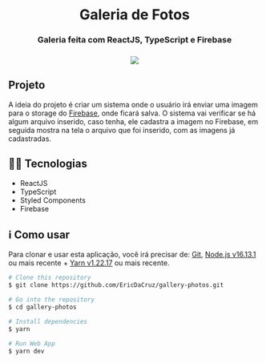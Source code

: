 
<h1 align="center">Galeria de Fotos</h1>

<h3 align="center" >Galeria feita com ReactJS, TypeScript e Firebase<h3>
<div style="text-align: center" align="center">
    <img src="https://imgur.com/FVlAYF0.png" align="center" />
</div>

<h2>Projeto</h2>
<p>
     A ideia do projeto é criar um sistema onde o usuário irá enviar uma imagem para o storage do <a href="https://firebase.google.com">Firebase</a>, onde ficará salva. O sistema vai verificar se há algum arquivo inserido, caso tenha, ele cadastra a imagem no Firebase, em seguida mostra na tela o arquivo que foi inserido, com as imagens já cadastradas.
</p>

<h2>👨‍💻 Tecnologias</h2>
<ul>
    <li>ReactJS</li>
    <li>TypeScript</li>
    <li>Styled Components</li>
    <li>Firebase</li>
</ul>

<h2>ℹ️ Como usar</h2>
<p>Para clonar e usar esta aplicação, você irá precisar de: <a href="https://git-scm.com/">Git</a>, <a href="https://nodejs.org/en/">Node.js v16.13.1</a> ou mais recente + <a href="https://yarnpkg.com/">Yarn v1.22.17</a> ou mais recente.</p>

```bash
# Clone this repository
$ git clone https://github.com/EricDaCruz/gallery-photos.git

# Go into the repository
$ cd gallery-photos

# Install dependencies
$ yarn

# Run Web App
$ yarn dev
```
